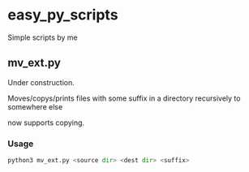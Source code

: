 # easy_py_scripts
Simple scripts by me

## mv_ext.py

Under construction.

Moves/copys/prints files with some suffix in a directory recursively to somewhere else 

now supports copying.

### Usage

```python
python3 mv_ext.py <source dir> <dest dir> <suffix>
```
